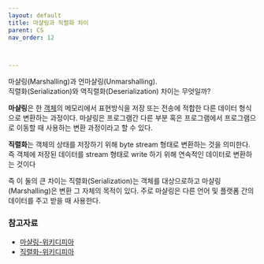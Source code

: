 ```yaml
---
layout: default
title: 마샬링과 직렬화 차이
parent: CS
nav_order: 12



---
```




마샬링(Marshalling)과 언마샬링(Unmarshalling).  
직렬화(Serialization)와 역직렬화(Deserialization) 차이는 무엇일까?



**마샬링**은 한 [객체](https://ko.wikipedia.org/wiki/객체_(컴퓨터_과학))의 메모리에서 표현방식을 저장 또는 전송에 적합한 다른 데이터 형식으로 변환하는 과정이다. 마샬링은 프로그램간 다른 부분 혹은 프로그램에서 프로그램으로 이동할 때 사용하는 변환 과정이라고 할 수 있다.

**직렬화**는 객체의 상태를 저장하기 위해 byte stream 형태로 변환하는 것을 의미한다.   
즉 객체에 저장된 데이터를 stream 형태로 write 하기 위해 연속적인 데이터로 변환하는 것이다

즉 이 둘의 큰 차이는 직렬화(Serialization)는 객체를 대상으로하고 마샬링(Marshalling)은 변환 그 자체의 목적이 있다. 주로 마샬링은 다른 언어 및 플랫폼 간의 데이터를 주고 받을 때 사용한다.



### 참고자료

- [마샬링-위키디피아](https://ko.wikipedia.org/wiki/마샬링_(컴퓨터_과학))
- [직렬화-위키디피아](https://ko.wikipedia.org/wiki/직렬화)